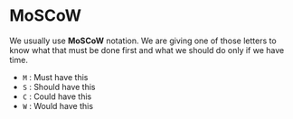 # MoSCoW

We usually use **MoSCoW** notation. We are giving one of those
letters to know what that must be done first and what we should
do only if we have time.

* ``M`` : Must have this
* ``S`` : Should have this
* ``C`` : Could have this
* ``W`` : Would have this